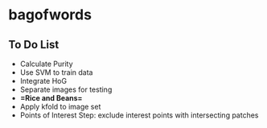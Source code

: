 # bagofwords



## To Do List

- Calculate Purity
- Use SVM to train data
- Integrate HoG
- Separate images for testing
- **=Rice and Beans=**
- Apply kfold to image set
- Points of Interest Step: exclude interest points with intersecting patches
